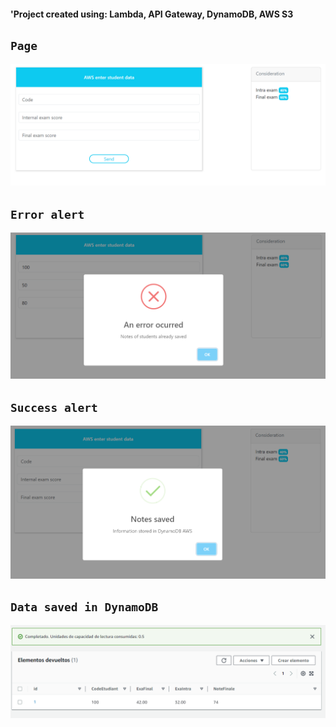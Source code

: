 #### **'Project created using: Lambda, API Gateway, DynamoDB, AWS S3**

## `Page`

![Descripción de la imagen](/screenshots/page.png)

## `Error alert`

![Descripción de la imagen](/screenshots/error-alert.png)

## `Success alert`

![Descripción de la imagen](/screenshots/success-alert.png)

## `Data saved in DynamoDB`

![Descripción de la imagen](/screenshots/dynamodb.png)
